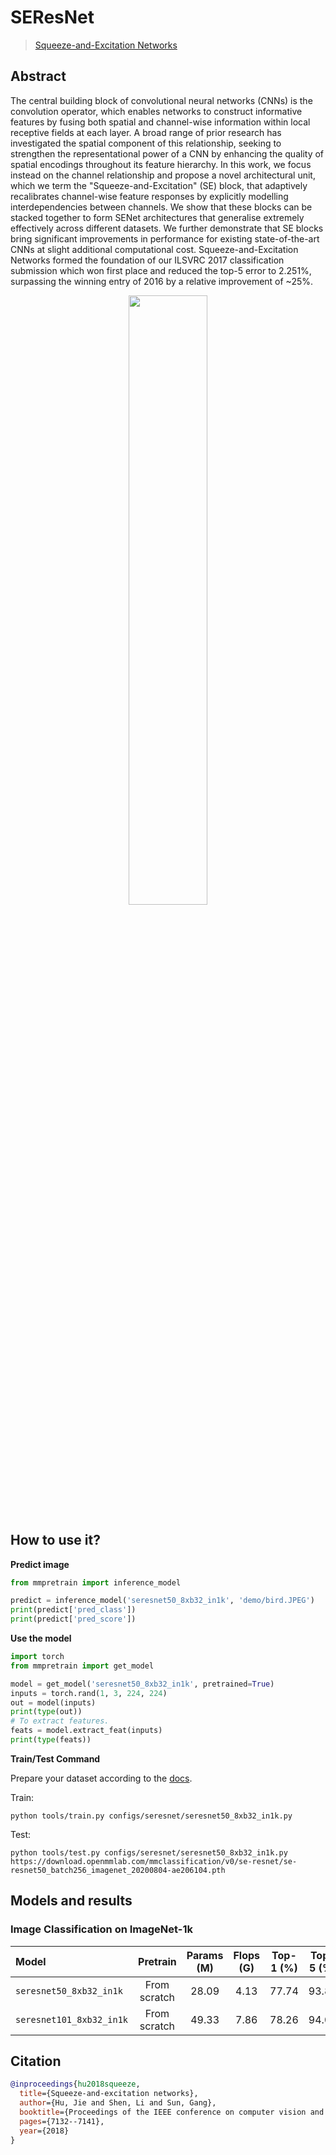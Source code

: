 # SEResNet

> [Squeeze-and-Excitation Networks](https://openaccess.thecvf.com/content_cvpr_2018/html/Hu_Squeeze-and-Excitation_Networks_CVPR_2018_paper.html)

<!-- [ALGORITHM] -->

## Abstract

The central building block of convolutional neural networks (CNNs) is the convolution operator, which enables networks to construct informative features by fusing both spatial and channel-wise information within local receptive fields at each layer. A broad range of prior research has investigated the spatial component of this relationship, seeking to strengthen the representational power of a CNN by enhancing the quality of spatial encodings throughout its feature hierarchy. In this work, we focus instead on the channel relationship and propose a novel architectural unit, which we term the "Squeeze-and-Excitation" (SE) block, that adaptively recalibrates channel-wise feature responses by explicitly modelling interdependencies between channels. We show that these blocks can be stacked together to form SENet architectures that generalise extremely effectively across different datasets. We further demonstrate that SE blocks bring significant improvements in performance for existing state-of-the-art CNNs at slight additional computational cost. Squeeze-and-Excitation Networks formed the foundation of our ILSVRC 2017 classification submission which won first place and reduced the top-5 error to 2.251%, surpassing the winning entry of 2016 by a relative improvement of ~25%.

<div align=center>
<img src="https://user-images.githubusercontent.com/26739999/142574668-3464d087-b962-48ba-ad1d-5d6b33c3ba0b.png" width="50%"/>
</div>

## How to use it?

<!-- [TABS-BEGIN] -->

**Predict image**

```python
from mmpretrain import inference_model

predict = inference_model('seresnet50_8xb32_in1k', 'demo/bird.JPEG')
print(predict['pred_class'])
print(predict['pred_score'])
```

**Use the model**

```python
import torch
from mmpretrain import get_model

model = get_model('seresnet50_8xb32_in1k', pretrained=True)
inputs = torch.rand(1, 3, 224, 224)
out = model(inputs)
print(type(out))
# To extract features.
feats = model.extract_feat(inputs)
print(type(feats))
```

**Train/Test Command**

Prepare your dataset according to the [docs](https://mmclassification.readthedocs.io/en/1.x/user_guides/dataset_prepare.html#prepare-dataset).

Train:

```shell
python tools/train.py configs/seresnet/seresnet50_8xb32_in1k.py
```

Test:

```shell
python tools/test.py configs/seresnet/seresnet50_8xb32_in1k.py https://download.openmmlab.com/mmclassification/v0/se-resnet/se-resnet50_batch256_imagenet_20200804-ae206104.pth
```

<!-- [TABS-END] -->

## Models and results

### Image Classification on ImageNet-1k

| Model                    |   Pretrain   | Params (M) | Flops (G) | Top-1 (%) | Top-5 (%) |               Config                |                                           Download                                           |
| :----------------------- | :----------: | :--------: | :-------: | :-------: | :-------: | :---------------------------------: | :------------------------------------------------------------------------------------------: |
| `seresnet50_8xb32_in1k`  | From scratch |   28.09    |   4.13    |   77.74   |   93.84   | [config](seresnet50_8xb32_in1k.py)  | [model](https://download.openmmlab.com/mmclassification/v0/se-resnet/se-resnet50_batch256_imagenet_20200804-ae206104.pth) \| [log](https://download.openmmlab.com/mmclassification/v0/se-resnet/se-resnet50_batch256_imagenet_20200804-ae206104.json) |
| `seresnet101_8xb32_in1k` | From scratch |   49.33    |   7.86    |   78.26   |   94.07   | [config](seresnet101_8xb32_in1k.py) | [model](https://download.openmmlab.com/mmclassification/v0/se-resnet/se-resnet101_batch256_imagenet_20200804-ba5b51d4.pth) \| [log](https://download.openmmlab.com/mmclassification/v0/se-resnet/se-resnet101_batch256_imagenet_20200804-ba5b51d4.json) |

## Citation

```bibtex
@inproceedings{hu2018squeeze,
  title={Squeeze-and-excitation networks},
  author={Hu, Jie and Shen, Li and Sun, Gang},
  booktitle={Proceedings of the IEEE conference on computer vision and pattern recognition},
  pages={7132--7141},
  year={2018}
}
```
